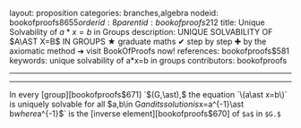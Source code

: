 layout: proposition
categories: branches,algebra
nodeid: bookofproofs$8655
orderid: 8
parentid: bookofproofs$212
title: Unique Solvability of $a\ast x=b$ in Groups
description: UNIQUE SOLVABILITY OF $A\AST X=B$ IN GROUPS ★ graduate maths ✔ step by step ✚ by the axiomatic method ➜ visit BookOfProofs now!
references: bookofproofs$581
keywords: unique solvability of a*x=b in groups
contributors: bookofproofs

---


---

In every [group][bookofproofs$671] `$(G,\ast),$` the equation `\(a\ast x=b\)` is uniquely solvable for all `$a,b\in G$` and its solution is `$x=a^{-1}\ast b$` where `$a^{-1}$` is the [inverse element][bookofproofs$670] of `$a$` in `$G.$`
